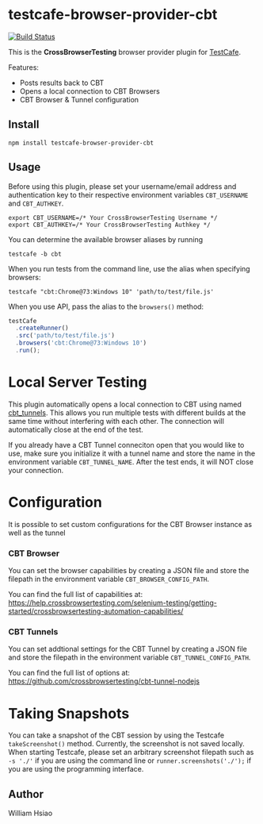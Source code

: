 # testcafe-browser-provider-cbt

[![Build Status](https://travis-ci.org/william-hsiao/testcafe-browser-provider-cbt.svg)](https://travis-ci.org/william-hsiao/testcafe-browser-provider-cbt)

This is the **CrossBrowserTesting** browser provider plugin for [TestCafe](http://devexpress.github.io/testcafe).

Features:

- Posts results back to CBT
- Opens a local connection to CBT Browsers
- CBT Browser & Tunnel configuration

## Install

```
npm install testcafe-browser-provider-cbt
```

## Usage

Before using this plugin, please set your username/email address and authentication key to their respective environment variables `CBT_USERNAME` and `CBT_AUTHKEY`.

```
export CBT_USERNAME=/* Your CrossBrowserTesting Username */
export CBT_AUTHKEY=/* Your CrossBrowserTesting Authkey */
```

You can determine the available browser aliases by running

```
testcafe -b cbt
```

When you run tests from the command line, use the alias when specifying browsers:

```
testcafe "cbt:Chrome@73:Windows 10" 'path/to/test/file.js'
```

When you use API, pass the alias to the `browsers()` method:

```js
testCafe
  .createRunner()
  .src('path/to/test/file.js')
  .browsers('cbt:Chrome@73:Windows 10')
  .run();
```

# Local Server Testing

This plugin automatically opens a local connection to CBT using named [cbt_tunnels](). This allows you run multiple tests with different builds at the same time without interfering with each other. The connection will automatically close at the end of the test.

If you already have a CBT Tunnel conneciton open that you would like to use, make sure you initialize it with a tunnel name and store the name in the environment variable `CBT_TUNNEL_NAME`. After the test ends, it will NOT close your connection.

# Configuration

It is possible to set custom configurations for the CBT Browser instance as well as the tunnel

### CBT Browser

You can set the browser capabilities by creating a JSON file and store the filepath in the environment variable `CBT_BROWSER_CONFIG_PATH`.

You can find the full list of capabilities at: https://help.crossbrowsertesting.com/selenium-testing/getting-started/crossbrowsertesting-automation-capabilities/

### CBT Tunnels

You can set addtional settings for the CBT Tunnel by creating a JSON file and store the filepath in the environment variable `CBT_TUNNEL_CONFIG_PATH`.

You can find the full list of options at: https://github.com/crossbrowsertesting/cbt-tunnel-nodejs

# Taking Snapshots

You can take a snapshot of the CBT session by using the Testcafe `takeScreenshot()` method. Currently, the screenshot is not saved locally.
When starting Testcafe, please set an arbitrary screenshot filepath such as `-s './'` if you are using the command line or `runner.screenshots('./');` if you are using the programming interface.

## Author

William Hsiao

